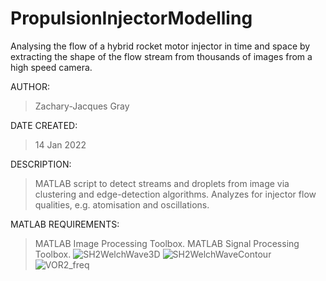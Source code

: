 # PropulsionInjectorModelling
Analysing the flow of a hybrid rocket motor injector in time and space by extracting the shape of the flow stream from thousands of images from a high speed camera. 

AUTHOR:       
> Zachary-Jacques Gray

DATE CREATED: 
> 14 Jan 2022

DESCRIPTION:  
> MATLAB script to detect streams and droplets from image via clustering and edge-detection algorithms.
> Analyzes for injector flow qualities, e.g. atomisation and oscillations.

MATLAB REQUIREMENTS: 
> MATLAB Image Processing Toolbox.
> MATLAB Signal Processing Toolbox.
![SH2WelchWave3D](https://user-images.githubusercontent.com/127930775/225250958-6da7f831-deb3-4d19-bcc7-06ed03c44131.jpg)
![SH2WelchWaveContour](https://user-images.githubusercontent.com/127930775/225250981-49609581-3205-4e92-8e6e-e50fede37340.jpg)
![VOR2_freq](https://user-images.githubusercontent.com/127930775/225251050-74e26184-bf0b-45e9-bb58-61a159b960ae.jpg)
